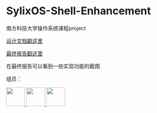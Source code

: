 # SylixOS-Shell-Enhancement

南方科技大学操作系统课程project

[设计文档戳这里](https://github.com/JingHuaMan/SylixOS-Shell-Enhancement/blob/main/Design%20Report/Design%20Report.md)

[最终报告戳这里](https://github.com/JingHuaMan/SylixOS-Shell-Enhancement/blob/main/Final%20Report/Final_Report.md)

在最终报告可以看到一些实现功能的截图

组员：

<a href="https://github.com/Chauncey-Xxy">
    <img src="https://avatars.githubusercontent.com/u/70973261?v=4" width="50px">
</a> 
<a href="https://github.com/llyyaa">
    <img src="https://avatars.githubusercontent.com/u/54730425?v=4" width="50px">
</a>
<a href="https://github.com/JingHuaMan">
    <img src="https://avatars.githubusercontent.com/u/49118946?v=4" width="50px">
</a> 
